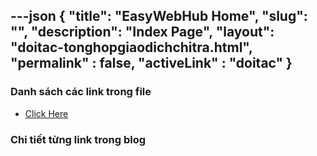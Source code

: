 ---json
{
    "title": "EasyWebHub Home",
    "slug": "",
    "description": "Index Page",
    "layout": "doitac-tonghopgiaodichchitra.html",
    "permalink" : false,
    "activeLink" : "doitac"
}
---

### Danh sách các link trong file
- [Click Here](./blog-list.html)

### Chi tiết từng link trong blog